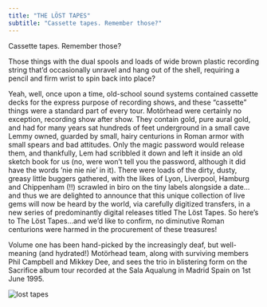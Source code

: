 ```yaml
---
title: "THE LÖST TAPES"
subtitle: "Cassette tapes. Remember those?"
---
```


Cassette tapes. Remember those?

Those things with the dual spools and loads of wide brown plastic recording string that’d occasionally unravel and hang out of the shell, requiring a pencil and firm wrist to spin back into place?

Yeah, well, once upon a time, old-school sound systems contained cassette decks for the express purpose of recording shows, and these “cassette” things were a standard part of every tour.  Motörhead were certainly no exception, recording show after show. They contain gold, pure aural gold, and had for many years sat hundreds of feet underground in a small cave Lemmy owned, guarded by small, hairy centurions in Roman armor with small spears and bad attitudes. Only the magic password would release them, and thankfully, Lem had scribbled it down and left it inside an old sketch book for us (no, were won’t tell you the password, although it did have the words ’nie nie nie’  in it). There were loads of the dirty, dusty, greasy little buggers gathered, with the likes of Lyon, Liverpool, Hamburg and Chippenham (!!) scrawled in biro on the tiny labels alongside a date…and thus we are delighted to announce that this unique collection of live gems will now be heard by the world, via carefully digitized transfers, in a new series of predominantly digital releases titled The Löst Tapes. So here’s to The Löst Tapes…and we’d like to confirm, no diminutive Roman centurions were harmed in the procurement of these treasures!

Volume one has been hand-picked by the increasingly deaf, but well-meaning (and hydrated!) Motörhead team, along with surviving members Phil Campbell and Mikkey Dee, and sees the trio in blistering form on the Sacrifice album tour recorded at the Sala Aqualung in Madrid Spain on 1st June 1995.        

![lost tapes](https://imotorhead.com/mh/wp-content/uploads/2021/05/Moto%CC%88rhead_The-Lost-Tapes_V1-Madrid_SUPPLY-web.jpg "the lost tapes")